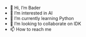 - 👋 Hi, I’m Bader
- 👀 I’m interested in AI
- 🌱 I’m currently learning Python
- 💞️ I’m looking to collaborate on IDK
- 📫 How to reach me 

<!---
Bader/Bader is a ✨ special ✨ repository because its `README.md` (this file) appears on your GitHub profile.
You can click the Preview link to take a look at your changes.
--->
